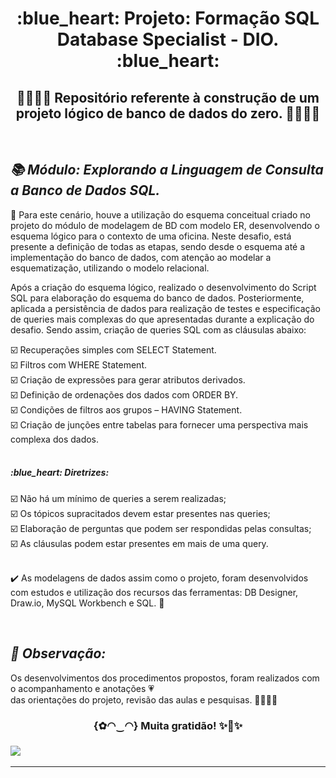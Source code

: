  <h1 align="center"> :blue_heart: Projeto: Formação SQL Database Specialist - DIO. :blue_heart:<br/>
 </h1>

<h2 align="center"> 💛👩‍💻🧡 Repositório referente à construção de um projeto lógico de banco de dados do zero.  🧡👩‍💻💛 </h2><br/>


***<h2> 📚 Módulo: Explorando a Linguagem de Consulta a Banco de Dados SQL. </h2>***

:blue_book: Para este cenário, houve a utilização do esquema conceitual criado no projeto do módulo de modelagem de BD com modelo ER, desenvolvendo o esquema lógico para o contexto de uma oficina. Neste desafio, está  presente a definição de todas as etapas, sendo desde o esquema até a implementação do banco de dados, com atenção ao modelar a esquematização, utilizando o modelo relacional.<br/>

Após a criação do esquema lógico, realizado o desenvolvimento do Script SQL para elaboração do esquema do banco de dados. Posteriormente, aplicada a persistência de dados para realização de testes e especificação de queries mais complexas do que apresentadas durante a explicação do desafio. Sendo assim, criação de queries SQL com as cláusulas abaixo:

:ballot_box_with_check: Recuperações simples com SELECT Statement.</br>
:ballot_box_with_check: Filtros com WHERE Statement. </br>
:ballot_box_with_check: Criação de expressões para gerar atributos derivados. </br>
:ballot_box_with_check: Definição de ordenações dos dados com ORDER BY. </br>
:ballot_box_with_check: Condições de filtros aos grupos – HAVING Statement. </br>
:ballot_box_with_check: Criação de junções entre tabelas para fornecer uma perspectiva mais complexa dos dados. </br></br>


<h5> :blue_heart: Diretrizes:  </h5> 

:ballot_box_with_check: Não há um mínimo de queries a serem realizadas;</br>
:ballot_box_with_check: Os tópicos supracitados devem estar presentes nas queries;</br>
:ballot_box_with_check: Elaboração de perguntas que podem ser respondidas pelas consultas;</br>
:ballot_box_with_check: As cláusulas podem estar presentes em mais de uma query. </br></br>


:heavy_check_mark: As modelagens de dados assim como o projeto, foram desenvolvidos com estudos e utilização dos recursos das ferramentas: DB Designer, Draw.io, MySQL Workbench e SQL. :blue_heart: 

<br/>***<h2> :pencil: Observação: </h2>***
Os desenvolvimentos dos procedimentos propostos, foram realizados com o acompanhamento e anotações 💗<br/>das orientações do projeto, revisão das aulas e pesquisas. 💛👩‍💻💛 
  
<h3 align="center"> {✿◠‿◠} Muita gratidão! ✨🤗✨<br/><h3>  

![](https://www.iperiusbackup.net/wp-content/uploads/2019/05/main_title.jpg)
___

